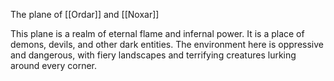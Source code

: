 The plane of [[Ordar]] and [[Noxar]]

This plane is a realm of eternal flame and infernal power. It is a place of demons, devils, and other dark entities. The environment here is oppressive and dangerous, with fiery landscapes and terrifying creatures lurking around every corner.